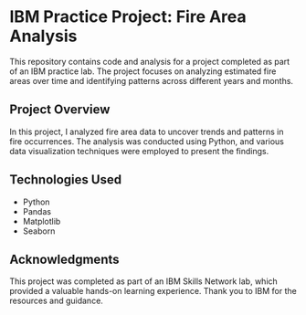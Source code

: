 # IBM Practice Project: Fire Area Analysis

This repository contains code and analysis for a project completed as part of an IBM practice lab. The project focuses on analyzing estimated fire areas over time and identifying patterns across different years and months.

## Project Overview

In this project, I analyzed fire area data to uncover trends and patterns in fire occurrences. The analysis was conducted using Python, and various data visualization techniques were employed to present the findings.

## Technologies Used

- Python
- Pandas
- Matplotlib
- Seaborn

## Acknowledgments

This project was completed as part of an IBM Skills Network lab, which provided a valuable hands-on learning experience. Thank you to IBM for the resources and guidance.

